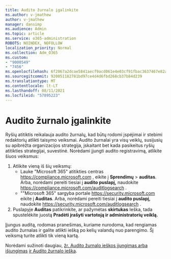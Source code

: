```yaml
---
title: Audito žurnalo įgalinkite
ms.author: v-jmathew
author: v-jmathew
manager: dansimp
ms.audience: Admin
ms.topic: article
ms.service: o365-administration
ROBOTS: NOINDEX, NOFOLLOW
localization_priority: Normal
ms.collection: Adm_O365
ms.custom:
- "9000549"
- "7456"
ms.openlocfilehash: 6f2067a2dcae5841aecf9acd061e4e03cf91fbac3637467e82aee2fbc9340f9a
ms.sourcegitcommit: 920051182781bd97ce4d4d6fbd268cb37b84d239
ms.translationtype: MT
ms.contentlocale: lt-LT
ms.lasthandoff: 08/11/2021
ms.locfileid: "57895223"
---
```

# <a name="enable-the-audit-log"></a>Audito žurnalo įgalinkite

Ryšių atitiktis reikalauja audito žurnalų, kad būtų rodomi įspėjimai ir stebimi redaktorių atlikti taisymo veiksmai. Audito žurnalai yra visų veiklų, susijusių su apibrėžta organizacijos strategija, įskaitant bet kada pasikeitus ryšių atitikties strategijai, suvestinė. Norėdami įjungti audito registravimą, atlikite šiuos veiksmus:

1. Atlikite vieną iš šių veiksmų:
   - Lauke "Microsoft 365" atitikties centras <https://compliance.microsoft.com> , eikite į **Sprendimų** \> **auditas**. Arba, norėdami pereiti tiesiai į **audito puslapį,** naudokite <https://compliance.microsoft.com/auditlogsearch> .
   - ""Microsoft 365" sargyba portale <https://security.microsoft.com> eikite į **Auditas**. Arba, norėdami pereiti tiesiai į **audito puslapį,** naudokite <https://security.microsoft.com/auditlogsearch> .
2. Puslapyje **Auditas** patikrinkite, ar pažymėtas **skirtukas** Ieška, tada spustelėkite juostą **Pradėti įrašyti vartotoją ir administratorių veiklą.**

Įjungus auditą, rodomas pranešimas, kuriame nurodoma, kad rengiamas audito žurnalas ir galite atlikti iešką po kelių valandų nuo parengimo. Šį veiksmą turite atlikti tik vieną kartą.

Norėdami sužinoti daugiau, [žr. Audito žurnalo ieškos įjungimas arba išjungimas](https://docs.microsoft.com/microsoft-365/compliance/turn-audit-log-search-on-or-off) [ir Audito žurnalo ieška](https://docs.microsoft.com/microsoft-365/compliance/search-the-audit-log-in-security-and-compliance).
